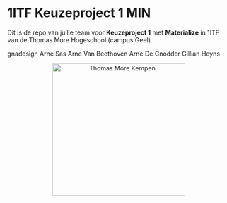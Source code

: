 # 1ITF Keuzeproject 1 MIN
Dit is de repo van jullie team voor **Keuzeproject 1** met **Materialize** in 1ITF van de Thomas More Hogeschool (campus Geel).

gnadesign
Arne Sas
Arne Van Beethoven
Arne De Cnodder
Gillian Heyns

<p align="center">
    <img src="https://www.thomasmore.be/themes/wundertheme/logo.svg" alt="Thomas More Kempen" width="300" />
</p>










